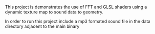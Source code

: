 This project is demonstrates the use of FFT and GLSL shaders using a dynamic texture map to sound data to geometry.

In order to run this project include a mp3 formated sound file in the data directory adjacent to the main binary